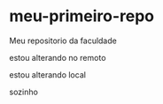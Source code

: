 # meu-primeiro-repo
Meu repositorio da faculdade

estou alterando no remoto

estou alterando local

sozinho